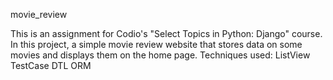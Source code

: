movie_review

This is an assignment for Codio's "Select Topics in Python: Django" course.
In this project, a simple movie review website that stores data on some movies and displays them on the home page.
Techniques used:
  ListView
  TestCase
  DTL
  ORM
